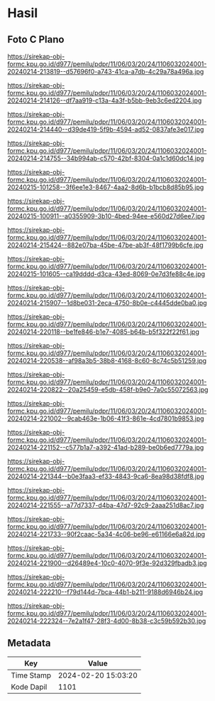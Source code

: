 # Hasil

## Foto C Plano

https://sirekap-obj-formc.kpu.go.id/d977/pemilu/pdpr/11/06/03/20/24/1106032024001-20240214-213819--d57696f0-a743-41ca-a7db-4c29a78a496a.jpg

https://sirekap-obj-formc.kpu.go.id/d977/pemilu/pdpr/11/06/03/20/24/1106032024001-20240214-214126--df7aa919-c13a-4a3f-b5bb-9eb3c6ed2204.jpg

https://sirekap-obj-formc.kpu.go.id/d977/pemilu/pdpr/11/06/03/20/24/1106032024001-20240214-214440--d39de419-5f9b-4594-ad52-0837afe3e017.jpg

https://sirekap-obj-formc.kpu.go.id/d977/pemilu/pdpr/11/06/03/20/24/1106032024001-20240214-214755--34b994ab-c570-42bf-8304-0a1c1d60dc14.jpg

https://sirekap-obj-formc.kpu.go.id/d977/pemilu/pdpr/11/06/03/20/24/1106032024001-20240215-101258--3f6ee1e3-8467-4aa2-8d6b-b1bcb8d85b95.jpg

https://sirekap-obj-formc.kpu.go.id/d977/pemilu/pdpr/11/06/03/20/24/1106032024001-20240215-100911--a0355909-3b10-4bed-94ee-e560d27d6ee7.jpg

https://sirekap-obj-formc.kpu.go.id/d977/pemilu/pdpr/11/06/03/20/24/1106032024001-20240214-215424--882e07ba-45be-47be-ab3f-48f1799b6cfe.jpg

https://sirekap-obj-formc.kpu.go.id/d977/pemilu/pdpr/11/06/03/20/24/1106032024001-20240215-101605--ca19dddd-d3ca-43ed-8069-0e7d3fe88c4e.jpg

https://sirekap-obj-formc.kpu.go.id/d977/pemilu/pdpr/11/06/03/20/24/1106032024001-20240214-215907--1d8be031-2eca-4750-8b0e-c4445dde0ba0.jpg

https://sirekap-obj-formc.kpu.go.id/d977/pemilu/pdpr/11/06/03/20/24/1106032024001-20240214-220118--be1fe846-b1e7-4085-b64b-b5f322f22f61.jpg

https://sirekap-obj-formc.kpu.go.id/d977/pemilu/pdpr/11/06/03/20/24/1106032024001-20240214-220538--af98a3b5-38b8-4168-8c60-8c74c5b51259.jpg

https://sirekap-obj-formc.kpu.go.id/d977/pemilu/pdpr/11/06/03/20/24/1106032024001-20240214-220822--20a25459-e5db-458f-b9e0-7a0c55072563.jpg

https://sirekap-obj-formc.kpu.go.id/d977/pemilu/pdpr/11/06/03/20/24/1106032024001-20240214-221002--9cab463e-1b06-41f3-861e-4cd7801b9853.jpg

https://sirekap-obj-formc.kpu.go.id/d977/pemilu/pdpr/11/06/03/20/24/1106032024001-20240214-221152--c577b1a7-a392-41ad-b289-be0b6ed7779a.jpg

https://sirekap-obj-formc.kpu.go.id/d977/pemilu/pdpr/11/06/03/20/24/1106032024001-20240214-221344--b0e3faa3-ef33-4843-9ca6-8ea98d38fdf8.jpg

https://sirekap-obj-formc.kpu.go.id/d977/pemilu/pdpr/11/06/03/20/24/1106032024001-20240214-221555--a77d7337-d4ba-47d7-92c9-2aaa251d8ac7.jpg

https://sirekap-obj-formc.kpu.go.id/d977/pemilu/pdpr/11/06/03/20/24/1106032024001-20240214-221733--90f2caac-5a34-4c06-be96-e61166e6a82d.jpg

https://sirekap-obj-formc.kpu.go.id/d977/pemilu/pdpr/11/06/03/20/24/1106032024001-20240214-221900--d26489e4-10c0-4070-9f3e-92d329fbadb3.jpg

https://sirekap-obj-formc.kpu.go.id/d977/pemilu/pdpr/11/06/03/20/24/1106032024001-20240214-222210--f79d144d-7bca-44b1-b211-9188d6946b24.jpg

https://sirekap-obj-formc.kpu.go.id/d977/pemilu/pdpr/11/06/03/20/24/1106032024001-20240214-222324--7e2a1f47-28f3-4d00-8b38-c3c59b592b30.jpg


## Metadata

| Key        | Value               |
| ---------- | ------------------- |
| Time Stamp | 2024-02-20 15:03:20 |
| Kode Dapil | 1101                |



